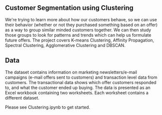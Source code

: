 ## Customer Segmentation using Clustering

We're trying to learn more about how our customers behave, so we can use their behavior (whether or not they purchased something based on an offer) as a way to group similar minded customers together. We can then study those groups to look for patterns and trends which can help us formulate future offers. The project covers K-means Clustering, Affinity Propagation, Spectral Clustering, Agglomerative Clustering and DBSCAN.

## Data
The dataset contains information on marketing newsletters/e-mail campaigns (e-mail offers sent to customers) and transaction level data from customers. The transactional data shows which offer customers responded to, and what the customer ended up buying. The data is presented as an Excel workbook containing two worksheets. Each worksheet contains a different dataset.

Please see Clustering.ipynb to get started.